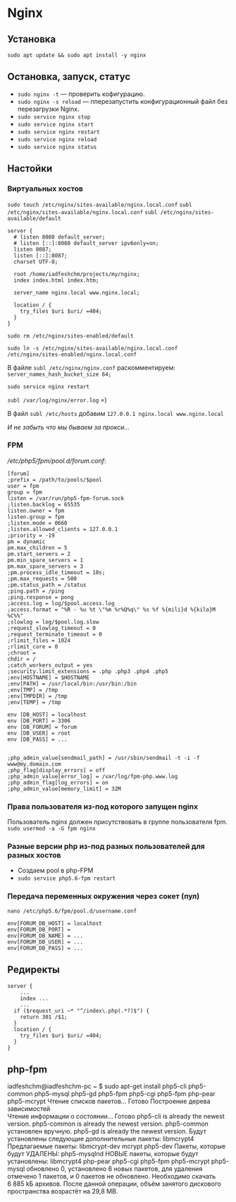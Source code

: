 # Nginx

## Установка

`sudo apt update && sudo apt install -y nginx`

## Остановка, запуск, статус

* `sudo nginx -t` — проверить кофигурацию.
* `sudo nginx -s reload` — пперезапустить конфигурационный файл без перезагрузки Nginx.
* `sudo service nginx stop`
* `sudo service nginx start`
* `sudo service nginx restart`
* `sudo service nginx reload`
* `sudo service nginx status`


## Настойки

### Виртуальных хостов

`sudo touch /etc/nginx/sites-available/nginx.local.conf`
`subl /etc/nginx/sites-available/nginx.local.conf`
`subl /etc/nginx/sites-available/default`

```
server {
  # listen 8080 default_server;
  # listen [::]:8080 default_server ipv6only=on;
  listen 8087;
  listen [::]:8087;
  charset UTF-8;

  root /home/iadfeshchm/projects/my/nginx;
  index index.html index.htm;

  server_name nginx.local www.nginx.local;

  location / {
    try_files $uri $uri/ =404;
  }
}
```

`sudo rm /etc/nginx/sites-enabled/default`

`sudo ln -s /etc/nginx/sites-available/nginx.local.conf /etc/nginx/sites-enabled/nginx.local.conf`

В файле `subl /etc/nginx/nginx.conf` раскомментируем: `server_names_hash_bucket_size 64;`

`sudo service nginx restart`

`subl /var/log/nginx/error.log` =)

В файл `subl /etc/hosts` добавим `127.0.0.1 nginx.local www.nginx.local`

_И не забыть что мы бываем за прокси…_


### FPM

_/etc/php5/fpm/pool.d/forum.conf_:

```
[forum]
;prefix = /path/to/pools/$pool
user = fpm
group = fpm
listen = /var/run/php5-fpm-forum.sock
;listen.backlog = 65535
listen.owner = fpm
listen.group = fpm
;listen.mode = 0660
;listen.allowed_clients = 127.0.0.1
;priority = -19
pm = dynamic
pm.max_children = 5
pm.start_servers = 2
pm.min_spare_servers = 1
pm.max_spare_servers = 3
;pm.process_idle_timeout = 10s;
;pm.max_requests = 500
;pm.status_path = /status
;ping.path = /ping
;ping.response = pong
;access.log = log/$pool.access.log
;access.format = "%R - %u %t \"%m %r%Q%q\" %s %f %{mili}d %{kilo}M %C%%"
;slowlog = log/$pool.log.slow
;request_slowlog_timeout = 0
;request_terminate_timeout = 0
;rlimit_files = 1024
;rlimit_core = 0
;chroot =
chdir = /
;catch_workers_output = yes
;security.limit_extensions = .php .php3 .php4 .php5
;env[HOSTNAME] = $HOSTNAME
;env[PATH] = /usr/local/bin:/usr/bin:/bin
;env[TMP] = /tmp
;env[TMPDIR] = /tmp
;env[TEMP] = /tmp

env [DB_HOST] = localhost
env [DB_PORT] = 3306
env [DB_FORUM] = forum
env [DB_USER] = root
env [DB_PASS] = ...


;php_admin_value[sendmail_path] = /usr/sbin/sendmail -t -i -f www@my.domain.com
;php_flag[display_errors] = off
;php_admin_value[error_log] = /var/log/fpm-php.www.log
;php_admin_flag[log_errors] = on
;php_admin_value[memory_limit] = 32M

```


### Права пользователя из-под которого запущен nginx

Пользователь nginx должен присутствовать в группе пользователя fpm. `sudo usermod -a -G fpm nginx`


### Разные версии php из-под разных пользователей для разных хостов

* Создаем pool в php-FPM
* `sudo service php5.6-fpm restart`



### Передача переменных окружения через сокет (пул)

`nano /etc/php5.6/fpm/pool.d/username.conf`

```
env[FORUM_DB_HOST] = localhost
env[FORUM_DB_PORT] = 
env[FORUM_DB_NAME] = ...
env[FORUM_DB_USER] = ...
env[FORUM_DB_PASS] = ...
```


## Редиректы

```
server {
	...
	index ...
	...
  if ($request_uri ~* "^/index\.php(.*?)$") {
    return 301 /$1;
  }
  location / {
  	try_files $uri $uri/ =404;
  }
}
```


## php-fpm

iadfeshchm@iadfeshchm-pc ~ $ sudo apt-get install php5-cli php5-common php5-mysql php5-gd php5-fpm php5-cgi php5-fpm php-pear php5-mcrypt
Чтение списков пакетов… Готово
Построение дерева зависимостей       
Чтение информации о состоянии… Готово
php5-cli is already the newest version.
php5-common is already the newest version.
php5-common установлен вручную.
php5-gd is already the newest version.
Будут установлены следующие дополнительные пакеты:
  libmcrypt4
Предлагаемые пакеты:
  libmcrypt-dev mcrypt php5-dev
Пакеты, которые будут УДАЛЕНЫ:
  php5-mysqlnd
НОВЫЕ пакеты, которые будут установлены:
  libmcrypt4 php-pear php5-cgi php5-fpm php5-mcrypt php5-mysql
обновлено 0, установлено 6 новых пакетов, для удаления отмечено 1 пакетов, и 0 пакетов не обновлено.
Необходимо скачать 6 885 kБ архивов.
После данной операции, объём занятого дискового пространства возрастёт на 29,8 MB.
